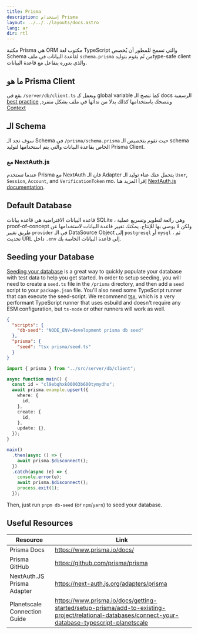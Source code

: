 ```yaml
---
title: Prisma
description: إستخدام Prisma
layout: ../../../layouts/docs.astro
lang: ar
dir: rtl
---
```


مكتبة Prisma هي ORM مكتوب لغة TypeScript والتي تسمح للمطور أن يُخصص Schema لقاعدة البيانات في ملف `schema.prisma` من ثَم يقوم بتوليدtype-safe client والذي بدوره يتفاعل مع قاعدة البيانات.

## ما هو Prisma Client

يقع في `/server/db/client.ts` ويعمل كـ global variable كما تنصح الـ docs الرسمية [best practice](https://www.prisma.io/docs/guides/database/troubleshooting-orm/help-articles/nextjs-prisma-client-dev-practices#problem) ,وننصحك باستخدامها كذلك بدلا من ندائها في ملف بشكل منفرد [Context](/en/usage/trpc#-servertrpccontextts)

## الـ Schema

سوف تجد الـ Schema في `/prisma/schema.prisma` حيث تقوم بتخصيص الـ schema الخاص بقاعدة البيانات والتي يتم استخدامها لتوليد Prisma Client.

### مع NextAuth.js

عندما تستخدم Prisma مع NextAuth فان الـ Adapter يتحمل عنك عناء توليد الـ `User`, `Session`, `Account`, and `VerificationToken` mo، إقرأ المزيد هنا [NextAuth.js documentation](https://next-auth.js.org/adapters/prisma).

## Default Database

قاعدة البيانات الافتراضية هي قاعدة بيانات SQLite ، وهي رائعة لتطوير وتسريع عملية proof-of-concept ولكن لا يوصى بها للإنتاج. يمكنك تغيير قاعدة البيانات لاستخدامها عن طريق تغيير `provider` في الـ DataSource Object إلى `postgresql` أو `mysql` ، ثم تحديث URL داخل `.env` إلى قاعدة البيانات الخاصة بك.

## Seeding your Database

[Seeding your database](https://www.prisma.io/docs/guides/database/seed-database) is a great way to quickly populate your database with test data to help you get started. In order to setup seeding, you will need to create a `seed.ts` file in the `/prisma` directory, and then add a `seed` script to your `package.json` file. You'll also need some TypeScript runner that can execute the seed-script. We recommend [tsx](https://github.com/esbuild-kit/tsx), which is a very performant TypeScript runner that uses esbuild and doesn't require any ESM configuration, but `ts-node` or other runners will work as well.

```jsonc:package.json
{
  "scripts": {
    "db-seed": "NODE_ENV=development prisma db seed"
  },
  "prisma": {
    "seed": "tsx prisma/seed.ts"
  }
}
```

```ts:prisma/seed.ts
import { prisma } from "../src/server/db/client";

async function main() {
  const id = "cl9ebqhxk00003b600tymydho";
  await prisma.example.upsert({
    where: {
      id,
    },
    create: {
      id,
    },
    update: {},
  });
}

main()
  .then(async () => {
    await prisma.$disconnect();
  })
  .catch(async (e) => {
    console.error(e);
    await prisma.$disconnect();
    process.exit(1);
  });
```

Then, just run `pnpm db-seed` (or `npm`/`yarn`) to seed your database.

## Useful Resources

| Resource                     | Link                                                                                                                                              |
| ---------------------------- | ------------------------------------------------------------------------------------------------------------------------------------------------- |
| Prisma Docs                  | https://www.prisma.io/docs/                                                                                                                       |
| Prisma GitHub                | https://github.com/prisma/prisma                                                                                                                  |
| NextAuth.JS Prisma Adapter   | https://next-auth.js.org/adapters/prisma                                                                                                          |
| Planetscale Connection Guide | https://www.prisma.io/docs/getting-started/setup-prisma/add-to-existing-project/relational-databases/connect-your-database-typescript-planetscale |
